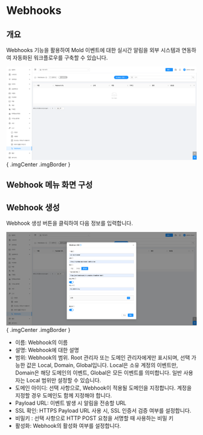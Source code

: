 # Webhooks

## 개요
Webhooks 기능을 활용하여 Mold 이벤트에 대한 실시간 알림을 외부 시스템과 연동하여 자동화된 워크플로우를 구축할 수 있습니다.

![Webhooks 개요](../../assets/images/admin-guide/mold/tools/webhooks/mold-admin-guide-tools-webhooks-1-1.png){ .imgCenter .imgBorder }


## Webhook 메뉴 화면 구성


## Webhook 생성
Webhook 생성 버튼을 클릭하여 다음 정보를 입력합니다.

![Webhooks 개요](../../assets/images/admin-guide/mold/tools/webhooks/mold-admin-guide-tools-webhooks-1-2.png){ .imgCenter .imgBorder }

* 이름: Webhook의 이름
* 설명: Webhook에 대한 설명
* 범위: Webhook의 범위. Root 관리자 또는 도메인 관리자에게만 표시되며, 선택 가능한 값은 Local, Domain, Global입니다. Local은 소유 계정의 이벤트만, Domain은 해당 도메인의 이벤트, Global은 모든 이벤트를 의미합니다. 일반 사용자는 Local 범위만 설정할 수 있습니다.
* 도메인 아이디: 선택 사항으로, Webhook이 적용될 도메인을 지정합니다. 계정을 지정할 경우 도메인도 함께 지정해야 합니다.
* Payload URL: 이벤트 발생 시 알림을 전송할 URL
* SSL 확인: HTTPS Payload URL 사용 시, SSL 인증서 검증 여부를 설정합니다.
* 비밀키 : 선택 사항으로 HTTP POST 요청을 서명할 때 사용하는 비밀 키
* 활성화: Webhook의 활성화 여부를 설정합니다.

